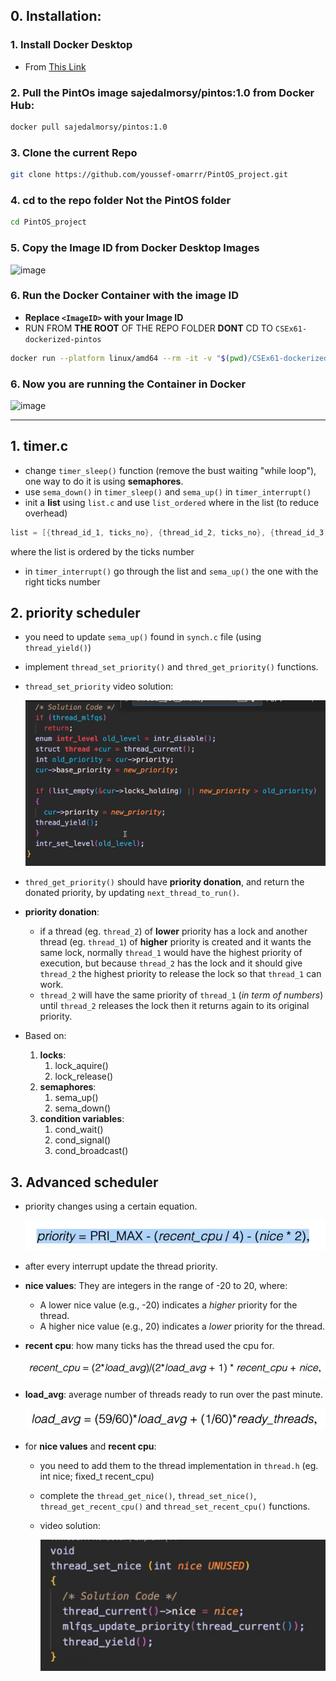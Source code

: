 ## 0. Installation:

### 1. Install Docker Desktop 
- From [This Link](https://www.docker.com/products/docker-desktop/)

### 2. Pull the PintOs image sajedalmorsy/pintos:1.0 from Docker Hub:
```bash
docker pull sajedalmorsy/pintos:1.0 
```

### 3. Clone the current Repo 

```bash
git clone https://github.com/youssef-omarrr/PintOS_project.git
```

### 4. cd to the repo folder **Not the PintOS folder**

```bash
cd PintOS_project
```

### 5. Copy the Image ID from Docker Desktop Images
![image](https://github.com/user-attachments/assets/3f7dfd41-a2e4-4bd0-b037-8f0f3a512871)



### 6. Run the Docker Container with the image ID
- **Replace `<ImageID>` with your Image ID**
- RUN FROM **THE ROOT** OF THE REPO FOLDER **DONT** CD TO `CSEx61-dockerized-pintos`
```bash
docker run --platform linux/amd64 --rm -it -v "$(pwd)/CSEx61-dockerized-pintos:/root/pintos " <ImageID>
```

### 6. Now you are running the Container in Docker 
![image](https://github.com/user-attachments/assets/072c248c-9237-4c64-bcea-3af8ea5a39a6)

---

## 1. timer.c
- change `timer_sleep()` function (remove the bust waiting "while loop"), one way to do it is using **semaphores**.
- use `sema_down()` in `timer_sleep()` and `sema_up()` in `timer_interrupt()`
- init a **list** using `list.c` and use `list_ordered` where in the list (to reduce overhead)
```c
list = [{thread_id_1, ticks_no}, {thread_id_2, ticks_no}, {thread_id_3, ticks_no}]
```
where the list is ordered by the ticks number
- in `timer_interrupt()` go through the list and `sema_up()` the one with the right ticks number

## 2. priority scheduler
- you need to update `sema_up()` found in `synch.c` file (using `thread_yield()`)
- implement `thread_set_priority()` and `thred_get_priority()` functions.
- `thread_set_priority` video solution:
  
    ![alt text](images/image.png)
- `thred_get_priority()` should have **priority donation**, and return the donated priority, by updating `next_thread_to_run()`.
- **priority donation**:
  - if a thread (eg. `thread_2`) of **lower** priority has a lock and another thread (eg. `thread_1`) of **higher** priority is created and it wants the same lock, normally `thread_1` would have the highest priority of execution, but because `thread_2` has the lock and it should give `thread_2` the highest priority to release the lock so that `thread_1` can work.
  - `thread_2` will have the same priority of `thread_1` (*in term of numbers*) until `thread_2` releases the lock then it returns again to its original priority. 
- Based on:
    1. **locks**:
       1. lock_aquire()
       2. lock_release()
    2. **semaphores**:
       1. sema_up()
       2. sema_down()
    3. **condition variables**:
       1. cond_wait()
       2. cond_signal()
       3. cond_broadcast()

## 3. Advanced scheduler
- priority changes using a certain equation.
  
  ![alt text](images/image-3.png)
- after every interrupt update the thread priority.
- **nice values**: They are integers in the range of -20 to 20, where:
  - A lower nice value (e.g., -20) indicates a *higher* priority for the thread.
  - A higher nice value (e.g., 20) indicates a *lower* priority for the thread.
- **recent cpu**: how many ticks has the thread used the cpu for.
  
  ![alt text](images/image-2.png)
- **load_avg**: average number of threads ready to run over the past minute.

    ![alt text](images/image-4.png)

- for **nice values** and **recent cpu**:
  - you need to add them to the thread implementation in `thread.h` (eg. int nice; fixed_t recent_cpu)
  - complete the `thread_get_nice()`, `thread_set_nice()`, `thread_get_recent_cpu()` and `thread_set_recent_cpu()` functions.
  - video solution:
  
    ![alt text](images/image-1.png)
